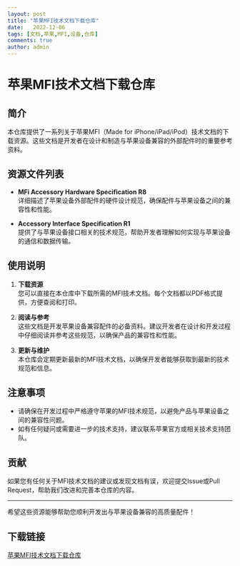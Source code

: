 ```yaml
---
layout: post
title: "苹果MFI技术文档下载仓库"
date:   2022-12-06
tags: [文档,苹果,MFI,设备,仓库]
comments: true
author: admin
---
```

# 苹果MFI技术文档下载仓库

## 简介

本仓库提供了一系列关于苹果MFI（Made for iPhone/iPad/iPod）技术文档的下载资源。这些文档是开发者在设计和制造与苹果设备兼容的外部配件时的重要参考资料。

## 资源文件列表

- **MFi Accessory Hardware Specification R8**  
  详细描述了苹果设备外部配件的硬件设计规范，确保配件与苹果设备之间的兼容性和性能。

- **Accessory Interface Specification R1**  
  提供了与苹果设备接口相关的技术规范，帮助开发者理解如何实现与苹果设备的通信和数据传输。

## 使用说明

1. **下载资源**  
   您可以直接在本仓库中下载所需的MFI技术文档。每个文档都以PDF格式提供，方便查阅和打印。

2. **阅读与参考**  
   这些文档是开发苹果设备兼容配件的必备资料。建议开发者在设计和开发过程中仔细阅读并参考这些规范，以确保产品的兼容性和性能。

3. **更新与维护**  
   本仓库会定期更新最新的MFI技术文档，以确保开发者能够获取到最新的技术规范和信息。

## 注意事项

- 请确保在开发过程中严格遵守苹果的MFI技术规范，以避免产品与苹果设备之间的兼容性问题。
- 如有任何疑问或需要进一步的技术支持，建议联系苹果官方或相关技术支持团队。

## 贡献

如果您有任何关于MFI技术文档的建议或发现文档有误，欢迎提交Issue或Pull Request，帮助我们改进和完善本仓库的内容。

---

希望这些资源能够帮助您顺利开发出与苹果设备兼容的高质量配件！

## 下载链接

[苹果MFI技术文档下载仓库](https://pan.quark.cn/s/e7bc5397264a)